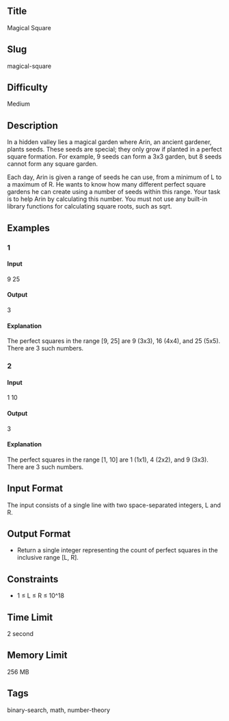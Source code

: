 ## Title

Magical Square

## Slug

magical-square

## Difficulty

Medium

## Description

In a hidden valley lies a magical garden where Arin, an ancient gardener, plants seeds. These seeds are special; they only grow if planted in a perfect square formation. For example, 9 seeds can form a 3x3 garden, but 8 seeds cannot form any square garden.

Each day, Arin is given a range of seeds he can use, from a minimum of L to a maximum of R. He wants to know how many different perfect square gardens he can create using a number of seeds within this range. Your task is to help Arin by calculating this number. You must not use any built-in library functions for calculating square roots, such as sqrt.


## Examples

### 1

#### Input

9 25

#### Output

3

#### Explanation

The perfect squares in the range [9, 25] are 9 (3x3), 16 (4x4), and 25 (5x5). There are 3 such numbers.

### 2

#### Input

1 10

#### Output

3

#### Explanation

The perfect squares in the range [1, 10] are 1 (1x1), 4 (2x2), and 9 (3x3). There are 3 such numbers.

## Input Format

The input consists of a single line with two space-separated integers, L and R.

## Output Format

- Return a single integer representing the count of perfect squares in the inclusive range [L, R].

## Constraints

- 1 ≤ L ≤ R ≤ 10^18

## Time Limit

2 second

## Memory Limit

256 MB

## Tags

binary-search, math, number-theory
